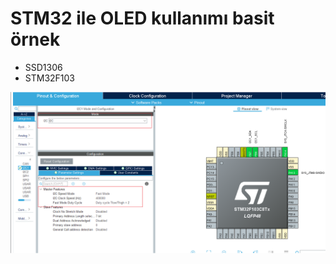 # STM32 ile OLED kullanımı basit örnek

* SSD1306
* STM32F103

<img src="https://github.com/ozgedurgut/STM32_oled/blob/main/ssd1306.png"   >

